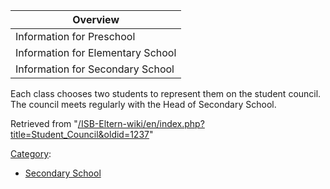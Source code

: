 | Overview |
| --- |
| Information for Preschool | no |
| Information for Elementary School | no |
| Information for Secondary School | yes |

Each class chooses two students to represent them on the student council. The council meets regularly with the Head of Secondary School.

Retrieved from "[/ISB-Eltern-wiki/en/index.php?title=Student\_Council&oldid=1237](/ISB-Eltern-wiki/en/index.php?title=Student_Council&oldid=1237)"

[Category](/ISB-Eltern-wiki/en/Special:Categories "Special:Categories"):

-   [Secondary School](/ISB-Eltern-wiki/en/Category:Secondary_School "Category:Secondary School")